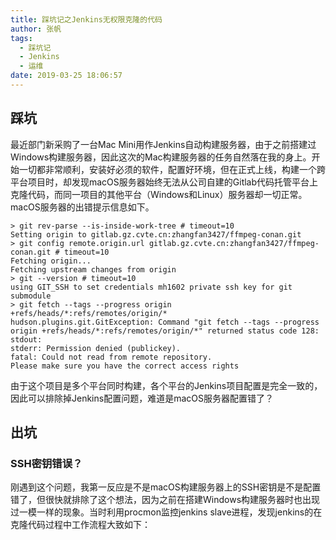 ```yaml
---
title: 踩坑记之Jenkins无权限克隆的代码
author: 张帆
tags:
  - 踩坑记
  - Jenkins
  - 运维
date: 2019-03-25 18:06:57
---
```


## 踩坑

最近部门新采购了一台Mac Mini用作Jenkins自动构建服务器，由于之前搭建过Windows构建服务器，因此这次的Mac构建服务器的任务自然落在我的身上。开始一切都非常顺利，安装好必须的软件，配置好环境，但在正式上线，构建一个跨平台项目时，却发现macOS服务器始终无法从公司自建的Gitlab代码托管平台上克隆代码，而同一项目的其他平台（Windows和Linux）服务器却一切正常。macOS服务器的出错提示信息如下。

```
> git rev-parse --is-inside-work-tree # timeout=10
Setting origin to gitlab.gz.cvte.cn:zhangfan3427/ffmpeg-conan.git
> git config remote.origin.url gitlab.gz.cvte.cn:zhangfan3427/ffmpeg-conan.git # timeout=10
Fetching origin...
Fetching upstream changes from origin
> git --version # timeout=10
using GIT_SSH to set credentials mh1602 private ssh key for git submodule
> git fetch --tags --progress origin +refs/heads/*:refs/remotes/origin/*
hudson.plugins.git.GitException: Command "git fetch --tags --progress origin +refs/heads/*:refs/remotes/origin/*" returned status code 128:
stdout:
stderr: Permission denied (publickey).
fatal: Could not read from remote repository.
Please make sure you have the correct access rights
```

由于这个项目是多个平台同时构建，各个平台的Jenkins项目配置是完全一致的，因此可以排除掉Jenkins配置问题，难道是macOS服务器配置错了？

<!--more-->

## 出坑

### SSH密钥错误？

刚遇到这个问题，我第一反应是不是macOS构建服务器上的SSH密钥是不是配置错了，但很快就排除了这个想法，因为之前在搭建Windows构建服务器时也出现过一模一样的现象。当时利用procmon监控jenkins slave进程，发现jenkins的在克隆代码过程中工作流程大致如下：




